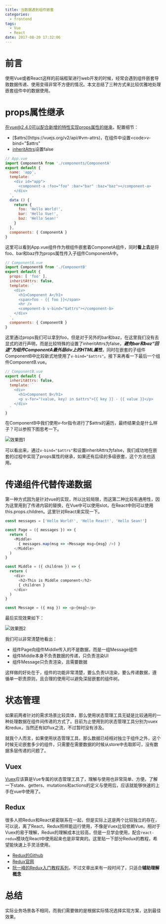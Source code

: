 ```yaml
---
title: 当数据遇到组件嵌套
categories:
  - frontend
tags:
  - Vue
  - React
date: 2017-08-20 17:32:06
---
```


# 前言

使用Vue或者React这样的前端框架进行web开发的时候，经常会遇到组件嵌套导致数据传递、使用变得非常不方便的情况。本文总结了三种方式来比较优雅地处理嵌套组件中的数据使用。

# props属性继承

在vue@2.4.0可以配合新增的特性实现props属性的继承，配置细节：

<!-- more -->

+ [$attrs](https://vuejs.org/v2/api/#vm-attrs)，在组件中设置<code>v-bind="$attrs"</code>
+ [inheritAttrs](https://vuejs.org/v2/api/#inheritAttrs)设置false

```javascript
// App.vue
import ComponentA from './components/ComponentA'
export default {
  name: 'app',
  template: `
    <div id="app">
      <component-a :foo="foo" :bar="bar" :baz="baz"></component-a>
    </div>
  `,
  data () {
    return {
      foo: 'Hello World!',
      bar: 'Hello Vue!',
      baz: 'Hello Sean!'
    }
  },
  components: { ComponentA }
}
```

这里可以看到App.vue组件作为根组件嵌套着ComponetA组件，同时**看上去**是将foo、bar和baz作为props属性传入子组件ComponentA中。

```javascript
// ComponentA.vue
import ComponentB from './ComponentB'
export default {
  props: [ 'foo' ],
  inheritAttrs: false,
  template: `
    <div>
      <h1>Component A</h1>
      <span>foo - {{ foo }}</span>
      <hr />
      <component-b v-bind="$attrs"></component-b>
    </div>
  `,
  components: { ComponentB }
}
```

这里通过props我们可以拿到foo，但是对于另外的bar和baz，在这里我们没有去显式的进行声明，而是比较特殊的设置了inheritAttrs为false，***避免bar和baz“回退”为组件ComponentA最外层div上的HTML属性***，同时在嵌套的子组件ComponentB中比较新式地使用了<code>v-bind="$attrs"</code>。接下来再看一下最后一个组件ComponentB.vue。

```javascript
// ComponentB.vue
export default {
  inheritAttrs: false,
  template: `
    <div>
      <h1>Component B</h1>
      <p v-for="(value, key) in $attrs">{{ key }} - {{ value }}</p>
    </div>
  `
}
```

在ComponentB中我们使用v-for指令进行了$attrs的遍历，最终结果会是什么样子？可以参照下图思考一下。

![效果图1](/images/data-nested.png)

可以看出来，通过<code>v-bind="$attrs"</code>和设置inheritAttrs为false，我们成功地在嵌套的过程中实现了props属性的继承，如果还有后续的多级嵌套，这个方法也适用。

# 传递组件代替传递数据

第一种方式因为是针对vue的实现，所以比较局限，而这第二种比较有通用性，因为这里用到了传递内容的替换，在Vue中可以使用slot，在React中则可以使用this.props.children。这里针对React来实现一下。

```javascript
const messages = ['Hello World!', 'Hello React!', 'Hello Sean!']

const Page = ({ messages }) => {
  return (
    <Middle>
      { messages.map(msg => <Message msg={msg} />) }
    </Middle>
  )
}
```

```javascript
const Middle = ({ children }) => {
  return (
    <div>
      <h2>This is Middle component</h2>
      { children }
    </div>
  )
}
```

```javascript
const Message = ({ msg }) => <p>{msg}</p>
```

最后实现效果如下：

![效果图2](/images/component-nested.png)

我们可以非常清楚地看出：

+ 组件Page向组件Middle传入的不是数据，而是一组Message组件
+ 组件Middle本身不负责数据的传递，只负责渲染UI
+ 组件Message只负责渲染，且需要数据

这样做的好处在于，组件的功能非常清楚，要么负责UI渲染，要么传递数据，遵循单一职责原则，且合理的使用可以避免深层嵌套的组件树。

# 状态管理

如果前两者针对的需求场景比较具体，那么使用状态管理工具无疑是比较通用的一种处理数据在组件间传递的方式了。目前为止使用到的状态管理工具分别为vuex和redux，当然还有如flux之流，不过暂时没有涉及。

就我个人而言，如果使用状态管理工具，那么数据已经相对独立于组件之外，这个时候无论嵌套多少的组件，只需要在需要数据的时候从store中去取即可，没有数据多层传递的问题了。

## Vuex

[Vuex](https://github.com/vuejs/vuex)应该算是Vue专属的状态管理工具了，理解与使用也非常简单、方便。了解一下state、getters、mutations和actions的定义与使用后，应该就能够快速的上手在vue中使用了。

## Redux

很多人把Redux和React紧密联系在一起，但是实际上这是两个比较独立的存在，可以说，离了React，Redux照样能运行使用，不像是Vuex比较依赖Vue。相对于Vuex的易于理解，Redux的理解成本比较高，但是一旦学会使用，配合<code>react-redux</code>模块在React中使用起来也是非常爽的。这里贴一下部分Redux的教程，希望能快速上手灵活使用。

+ [Redux的Github](https://github.com/reactjs/redux)
+ [Redux官网](http://redux.js.org)
+ [阮一峰的Redux入门教程系列](http://www.ruanyifeng.com/blog/2016/09/redux_tutorial_part_one_basic_usages.html)，不过文章出来有一段时间了，只适合**辅助理解概念**

# 总结

实际业务场景各不相同，而我们需要做的是根据实际情况选择实现方案，达到最佳效果。
